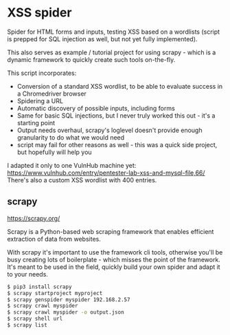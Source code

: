 # XSS spider
Spider for HTML forms and inputs, testing XSS based on a wordlists (script is prepped for SQL injection as well, but not yet fully implemented).

This also serves as example / tutorial project for using scrapy - which is a dynamic framework to quickly create such tools on-the-fly. 

This script incorporates:

- Conversion of a standard XSS wordlist, to be able to evaluate success in a Chromedriver browser
- Spidering a URL
- Automatic discovery of possible inputs, including forms
- Same for basic SQL injections, but I never truly worked this out - it's a starting point
- Output needs overhaul, scrapy's loglevel doesn't provide enough granularity to do what we would need
- script may fail for other reasons as well - this was a quick side project, but hopefully will help you

I adapted it only to one VulnHub machine yet:    
https://www.vulnhub.com/entry/pentester-lab-xss-and-mysql-file,66/   
There's also a custom XSS wordlist with 400 entries.

## scrapy
https://scrapy.org/

Scrapy is a Python-based web scraping framework that enables efficient extraction of data from websites.

With scrapy it's important to use the framework cli tools, otherwise you'll be busy creating lots of boilerplate - which misses the point of the framework. It's meant to be used in the field, quickly build your own spider and adapt it to your needs.

```bash
$ pip3 install scrapy
$ scrapy startproject myproject
$ scrapy genspider myspider 192.168.2.57
$ scrapy crawl myspider
$ scrapy crawl myspider -o output.json
$ scrapy shell url
$ scrapy list
```
